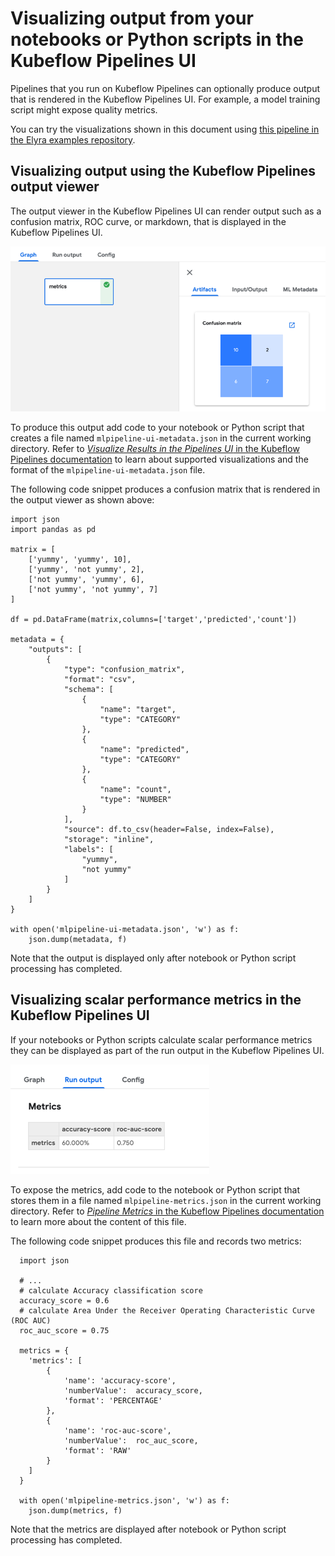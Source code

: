 <!--
{% comment %}
Copyright 2018-2022 Elyra Authors

Licensed under the Apache License, Version 2.0 (the "License");
you may not use this file except in compliance with the License.
You may obtain a copy of the License at

http://www.apache.org/licenses/LICENSE-2.0

Unless required by applicable law or agreed to in writing, software
distributed under the License is distributed on an "AS IS" BASIS,
WITHOUT WARRANTIES OR CONDITIONS OF ANY KIND, either express or implied.
See the License for the specific language governing permissions and
limitations under the License.
{% endcomment %}
-->

# Visualizing output from your notebooks or Python scripts in the Kubeflow Pipelines UI

Pipelines that you run on Kubeflow Pipelines can optionally produce output that is rendered in the Kubeflow Pipelines UI. For example, a model training script might expose quality metrics.

You can try the visualizations shown in this document using [this pipeline in the Elyra examples repository](https://github.com/elyra-ai/examples/tree/main/pipelines/visualize_output_in_kubeflow_pipelines_ui).

## Visualizing output using the Kubeflow Pipelines output viewer

The output viewer in the Kubeflow Pipelines UI can render output such as a confusion matrix, ROC curve, or markdown, that is displayed in the Kubeflow Pipelines UI.

![Example notebook output](../images/recipes/visualizing-output-in-the-kfp-ui/kfp_mlpipeline_ui_metadata.png)

To produce this output add code to your notebook or Python script that creates a file named `mlpipeline-ui-metadata.json` in the current working directory. Refer to [_Visualize Results in the Pipelines UI_ in the Kubeflow Pipelines documentation](https://www.kubeflow.org/docs/pipelines/sdk/output-viewer/#introduction) to learn about supported visualizations and the format of the `mlpipeline-ui-metadata.json` file. 

The following code snippet produces a confusion matrix that is rendered in the output viewer as shown above: 

```
import json
import pandas as pd 

matrix = [
    ['yummy', 'yummy', 10],
    ['yummy', 'not yummy', 2],
    ['not yummy', 'yummy', 6],
    ['not yummy', 'not yummy', 7]
]

df = pd.DataFrame(matrix,columns=['target','predicted','count'])

metadata = {
    "outputs": [
        {
            "type": "confusion_matrix",
            "format": "csv",
            "schema": [
                {
                    "name": "target",
                    "type": "CATEGORY"
                },
                {
                    "name": "predicted",
                    "type": "CATEGORY"
                },
                {
                    "name": "count",
                    "type": "NUMBER"
                }
            ],
            "source": df.to_csv(header=False, index=False),
            "storage": "inline",
            "labels": [
                "yummy",
                "not yummy"
            ]
        }
    ]
}

with open('mlpipeline-ui-metadata.json', 'w') as f:
    json.dump(metadata, f)
```


Note that the output is displayed only after notebook or Python script processing has completed.

## Visualizing scalar performance metrics in the Kubeflow Pipelines UI

If your notebooks or Python scripts calculate scalar performance metrics they can be displayed as part of the run output in the Kubeflow Pipelines UI.

![Example notebook output](../images/recipes/visualizing-output-in-the-kfp-ui/kfp_run_metrics.png)

To expose the metrics, add code to the notebook or Python script that stores them in a file named `mlpipeline-metrics.json` in the current working directory. Refer to [_Pipeline Metrics_ in the Kubeflow Pipelines documentation](https://www.kubeflow.org/docs/pipelines/sdk/pipelines-metrics/) to learn more about the content of this file.

The following code snippet produces this file and records two metrics: 

```
  import json
   
  # ...
  # calculate Accuracy classification score
  accuracy_score = 0.6
  # calculate Area Under the Receiver Operating Characteristic Curve (ROC AUC)
  roc_auc_score = 0.75
 
  metrics = {
    'metrics': [
        {
            'name': 'accuracy-score',
            'numberValue':  accuracy_score,
            'format': 'PERCENTAGE'
        },
        {
            'name': 'roc-auc-score',
            'numberValue':  roc_auc_score,
            'format': 'RAW'       
        }
    ]
  }

  with open('mlpipeline-metrics.json', 'w') as f:
    json.dump(metrics, f)
```

Note that the metrics are displayed after notebook or Python script processing has completed.
